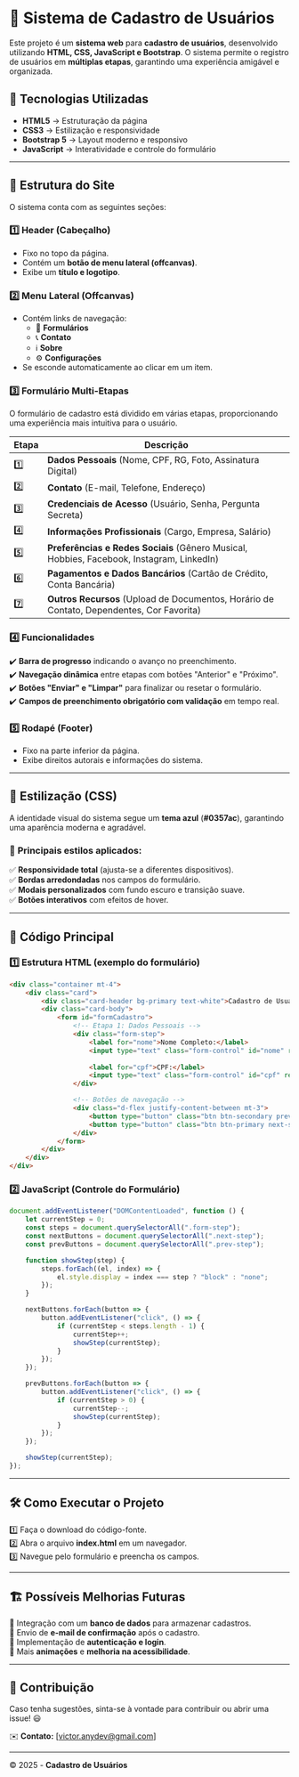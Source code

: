 # 📌 Sistema de Cadastro de Usuários

Este projeto é um **sistema web** para **cadastro de usuários**, desenvolvido utilizando **HTML, CSS, JavaScript e Bootstrap**. O sistema permite o registro de usuários em **múltiplas etapas**, garantindo uma experiência amigável e organizada.

## 🚀 Tecnologias Utilizadas
- **HTML5** → Estruturação da página  
- **CSS3** → Estilização e responsividade  
- **Bootstrap 5** → Layout moderno e responsivo  
- **JavaScript** → Interatividade e controle do formulário  

---

## 📌 Estrutura do Site

O sistema conta com as seguintes seções:

### **1️⃣ Header (Cabeçalho)**
- Fixo no topo da página.
- Contém um **botão de menu lateral (offcanvas)**.
- Exibe um **título e logotipo**.

### **2️⃣ Menu Lateral (Offcanvas)**
- Contém links de navegação:
  - 📄 **Formulários**
  - 📞 **Contato**
  - ℹ️ **Sobre**
  - ⚙️ **Configurações**
- Se esconde automaticamente ao clicar em um item.

### **3️⃣ Formulário Multi-Etapas**
O formulário de cadastro está dividido em várias etapas, proporcionando uma experiência mais intuitiva para o usuário.

| Etapa | Descrição |
|-------|-----------|
| 1️⃣ | **Dados Pessoais** (Nome, CPF, RG, Foto, Assinatura Digital) |
| 2️⃣ | **Contato** (E-mail, Telefone, Endereço) |
| 3️⃣ | **Credenciais de Acesso** (Usuário, Senha, Pergunta Secreta) |
| 4️⃣ | **Informações Profissionais** (Cargo, Empresa, Salário) |
| 5️⃣ | **Preferências e Redes Sociais** (Gênero Musical, Hobbies, Facebook, Instagram, LinkedIn) |
| 6️⃣ | **Pagamentos e Dados Bancários** (Cartão de Crédito, Conta Bancária) |
| 7️⃣ | **Outros Recursos** (Upload de Documentos, Horário de Contato, Dependentes, Cor Favorita) |

### **4️⃣ Funcionalidades**
✔️ **Barra de progresso** indicando o avanço no preenchimento.  
✔️ **Navegação dinâmica** entre etapas com botões "Anterior" e "Próximo".  
✔️ **Botões "Enviar" e "Limpar"** para finalizar ou resetar o formulário.  
✔️ **Campos de preenchimento obrigatório com validação** em tempo real.  

### **5️⃣ Rodapé (Footer)**
- Fixo na parte inferior da página.
- Exibe direitos autorais e informações do sistema.

---

## 📌 Estilização (CSS)
A identidade visual do sistema segue um **tema azul** (**#0357ac**), garantindo uma aparência moderna e agradável.

### 🎨 **Principais estilos aplicados:**
✅ **Responsividade total** (ajusta-se a diferentes dispositivos).  
✅ **Bordas arredondadas** nos campos do formulário.  
✅ **Modais personalizados** com fundo escuro e transição suave.  
✅ **Botões interativos** com efeitos de hover.  

---

## 📜 Código Principal

### **1️⃣ Estrutura HTML** (exemplo do formulário)
```html
<div class="container mt-4">
    <div class="card">
        <div class="card-header bg-primary text-white">Cadastro de Usuário</div>
        <div class="card-body">
            <form id="formCadastro">
                <!-- Etapa 1: Dados Pessoais -->
                <div class="form-step">
                    <label for="nome">Nome Completo:</label>
                    <input type="text" class="form-control" id="nome" required>
                    
                    <label for="cpf">CPF:</label>
                    <input type="text" class="form-control" id="cpf" required>
                </div>

                <!-- Botões de navegação -->
                <div class="d-flex justify-content-between mt-3">
                    <button type="button" class="btn btn-secondary prev-step">Anterior</button>
                    <button type="button" class="btn btn-primary next-step">Próximo</button>
                </div>
            </form>
        </div>
    </div>
</div>
```

### **2️⃣ JavaScript (Controle do Formulário)**
```javascript
document.addEventListener("DOMContentLoaded", function () {
    let currentStep = 0;
    const steps = document.querySelectorAll(".form-step");
    const nextButtons = document.querySelectorAll(".next-step");
    const prevButtons = document.querySelectorAll(".prev-step");

    function showStep(step) {
        steps.forEach((el, index) => {
            el.style.display = index === step ? "block" : "none";
        });
    }

    nextButtons.forEach(button => {
        button.addEventListener("click", () => {
            if (currentStep < steps.length - 1) {
                currentStep++;
                showStep(currentStep);
            }
        });
    });

    prevButtons.forEach(button => {
        button.addEventListener("click", () => {
            if (currentStep > 0) {
                currentStep--;
                showStep(currentStep);
            }
        });
    });

    showStep(currentStep);
});
```

---

## 🛠️ Como Executar o Projeto

1️⃣ Faça o download do código-fonte.  
2️⃣ Abra o arquivo **index.html** em um navegador.  
3️⃣ Navegue pelo formulário e preencha os campos.  

---

## 🏗️ Possíveis Melhorias Futuras
🚀 Integração com um **banco de dados** para armazenar cadastros.  
📧 Envio de **e-mail de confirmação** após o cadastro.  
🔐 Implementação de **autenticação e login**.  
📱 Mais **animações** e **melhoria na acessibilidade**.  

---

## 📢 Contribuição
Caso tenha sugestões, sinta-se à vontade para contribuir ou abrir uma issue! 😃  

✉️ **Contato:** [victor.anydev@gmail.com]  

---

© 2025 - **Cadastro de Usuários**  
